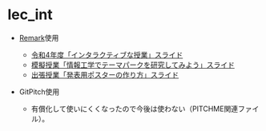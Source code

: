 # lec_int

- [Remark](https://github.com/gnab/remark)使用
  - [令和4年度「インタラクティブな授業」スライド](https://yuichiro53.github.io/lecture/incentive220530.html)
  - [模擬授業「情報工学でテーマパークを研究してみよう」スライド](https://yuichiro53.github.io/lecture/themapark220930.html)
  - [出張授業「発表用ポスターの作り方」スライド](https://yuichiro53.github.io/lecture/howto_poster230508.html)

- GitPitch使用
  - 有償化して使いにくくなったので今後は使わない（PITCHME関連ファイル）。
